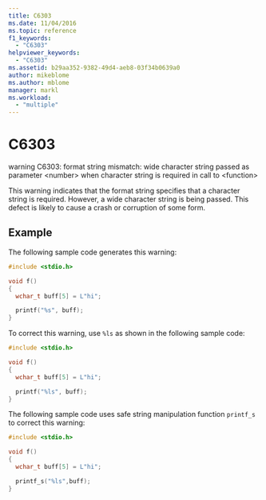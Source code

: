 ```yaml
---
title: C6303
ms.date: 11/04/2016
ms.topic: reference
f1_keywords:
  - "C6303"
helpviewer_keywords:
  - "C6303"
ms.assetid: b29aa352-9382-49d4-aeb8-03f34b0639a0
author: mikeblome
ms.author: mblome
manager: markl
ms.workload:
  - "multiple"
---
```

# C6303
warning C6303: format string mismatch: wide character string passed as parameter \<number> when character string is required in call to \<function>

 This warning indicates that the format string specifies that a character string is required. However, a wide character string is being passed. This defect is likely to cause a crash or corruption of some form.

## Example
 The following sample code generates this warning:

```cpp
#include <stdio.h>

void f()
{
  wchar_t buff[5] = L"hi";

  printf("%s", buff);
}
```

 To correct this warning, use `%ls` as shown in the following sample code:

```cpp
#include <stdio.h>

void f()
{
  wchar_t buff[5] = L"hi";

  printf("%ls", buff);
}
```

 The following sample code uses safe string manipulation function `printf_s` to correct this warning:

```cpp
#include <stdio.h>

void f()
{
  wchar_t buff[5] = L"hi";

  printf_s("%ls",buff);
}
```

